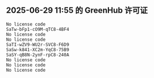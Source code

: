 ## 2025-06-29 11:55 的 GreenHub 许可证
```
No license code
SaTw-bFp1-cO9M-qTC8-4BF4
No license code
No license code
SaTI-wZV9-WU2r-SVC8-F6D9
SaSw-k841-XC2m-YqC8-75B9
SaSY-qB8N-2ynF-rpC8-240A
No license code
No license code
No license code
```
